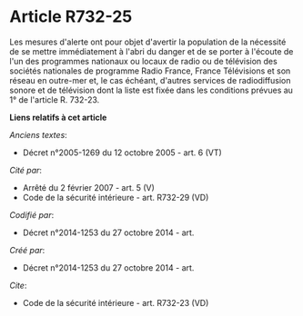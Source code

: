 # Article R732-25

Les mesures d'alerte ont pour objet d'avertir la population de la nécessité de se mettre immédiatement à l'abri du danger et
de se porter à l'écoute de l'un des programmes nationaux ou locaux de radio ou de télévision des sociétés nationales de
programme Radio France, France Télévisions et son réseau en outre-mer et, le cas échéant, d'autres services de radiodiffusion
sonore et de télévision dont la liste est fixée dans les conditions prévues au 1° de l'article R. 732-23.

**Liens relatifs à cet article**

_Anciens textes_:

  - Décret n°2005-1269 du 12 octobre 2005 - art. 6 (VT)

_Cité par_:

  - Arrêté du 2 février 2007 - art. 5 (V)
  - Code de la sécurité intérieure - art. R732-29 (VD)

_Codifié par_:

  - Décret n°2014-1253 du 27 octobre 2014 - art.

_Créé par_:

  - Décret n°2014-1253 du 27 octobre 2014 - art.

_Cite_:

  - Code de la sécurité intérieure - art. R732-23 (VD)
